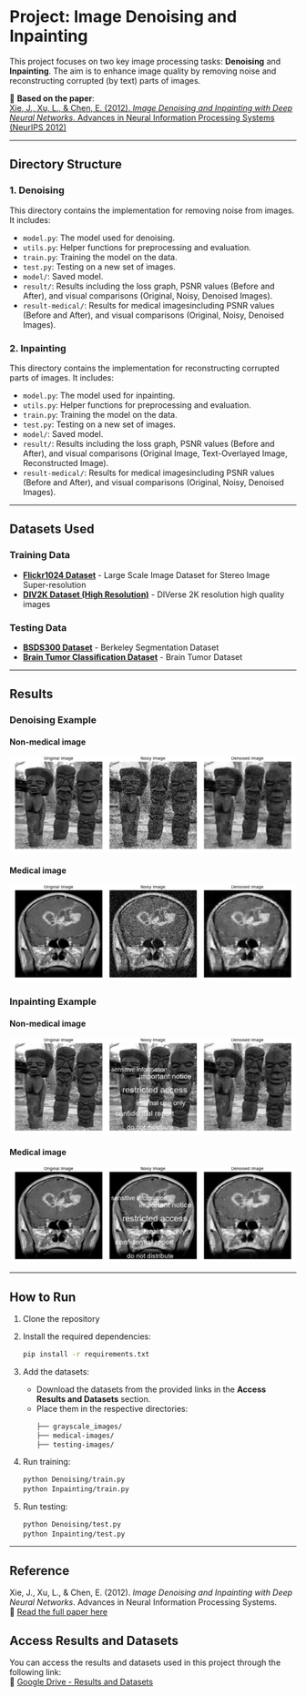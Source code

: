# Project: Image Denoising and Inpainting

This project focuses on two key image processing tasks: **Denoising** and **Inpainting**. The aim is to enhance image quality by removing noise and reconstructing corrupted (by text) parts of images.

🔬 **Based on the paper**:  
[Xie, J., Xu, L., & Chen, E. (2012). *Image Denoising and Inpainting with Deep Neural Networks*. Advances in Neural Information Processing Systems (NeurIPS 2012)](https://papers.nips.cc/paper_files/paper/2012/file/6cdd60ea0045eb7a6ec44c54d29ed402-Paper.pdf)

---

## Directory Structure

### 1. **Denoising**
This directory contains the implementation for removing noise from images. It includes:
- `model.py`: The model used for denoising.
- `utils.py`: Helper functions for preprocessing and evaluation.
- `train.py`: Training the model on the data.
- `test.py`: Testing on a new set of images.
- `model/`: Saved model.
- `result/`: Results including the loss graph, PSNR values (Before and After), and visual comparisons (Original, Noisy, Denoised Images).
- `result-medical/`: Results for medical imagesincluding PSNR values (Before and After), and visual comparisons (Original, Noisy, Denoised Images).

### 2. **Inpainting**
This directory contains the implementation for reconstructing corrupted parts of images. It includes:
- `model.py`: The model used for inpainting.
- `utils.py`: Helper functions for preprocessing and evaluation.
- `train.py`: Training the model on the data.
- `test.py`: Testing on a new set of images.
- `model/`: Saved model.
- `result/`: Results including the loss graph, PSNR values (Before and After), and visual comparisons (Original Image, Text-Overlayed Image, Reconstructed Image).
- `result-medical/`: Results for medical imagesincluding PSNR values (Before and After), and visual comparisons (Original, Noisy, Denoised Images).

---

## Datasets Used

### Training Data
- **[Flickr1024 Dataset](https://yingqianwang.github.io/Flickr1024/)** - Large Scale Image Dataset for Stereo Image Super-resolution
- **[DIV2K Dataset (High Resolution)](https://www.kaggle.com/datasets/soumikrakshit/div2k-high-resolution-images)** - DIVerse 2K resolution high quality images
### Testing Data
- **[BSDS300 Dataset](https://www.kaggle.com/datasets/adheshgarg/bsds300)** - Berkeley Segmentation Dataset
- **[Brain Tumor Classification Dataset](https://www.kaggle.com/datasets/sartajbhuvaji/brain-tumor-classification-mri)** - Brain Tumor Dataset

---

## Results

### Denoising Example
#### Non-medical image
![Image](Denoising/result/test_image_0.png)
#### Medical image
![Image](Denoising/result-medical/test_image_0.png)

### Inpainting Example 
#### Non-medical image
![Image](Inpainting/result/test_image_0.png)
#### Medical image
![Image](Inpainting/result-medical/test_image_0.png)

---

## How to Run

1. Clone the repository
2. Install the required dependencies:
    ```bash
    pip install -r requirements.txt
    ```
3. Add the datasets:  
    - Download the datasets from the provided links in the **Access Results and Datasets** section.  
    - Place them in the respective directories:  
        ```
        ├── grayscale_images/
        ├── medical-images/
        ├── testing-images/
        ```

4. Run training:
    ```bash
    python Denoising/train.py
    python Inpainting/train.py
    ```

5. Run testing:
    ```bash
    python Denoising/test.py
    python Inpainting/test.py
    ```

---

## Reference

Xie, J., Xu, L., & Chen, E. (2012). *Image Denoising and Inpainting with Deep Neural Networks*. Advances in Neural Information Processing Systems.  
🔗 [Read the full paper here](https://papers.nips.cc/paper_files/paper/2012/file/6cdd60ea0045eb7a6ec44c54d29ed402-Paper.pdf)


## Access Results and Datasets

You can access the results and datasets used in this project through the following link:  
🔗 [Google Drive - Results and Datasets](https://drive.google.com/drive/folders/1HnpgqLX8Ej8iO9E8UE3cIiZNZ7nooPg2?usp=sharing)